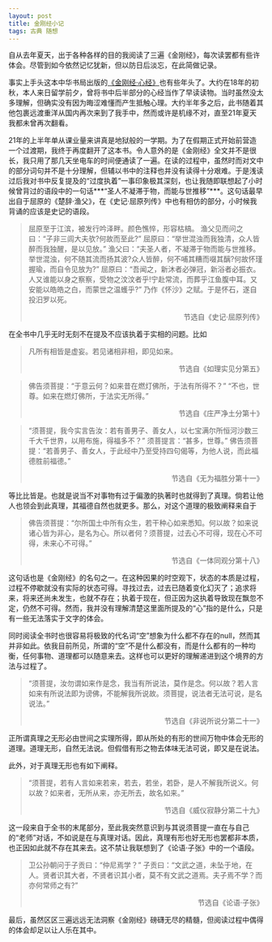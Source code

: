 ```yaml
---
layout: post
title: 金刚经小记
tags: 古典 随想
---
```


自从去年夏天，出于各种各样的目的我阅读了三遍《金刚经》，每次读罢都有些许体会。尽管到如今依然记忆犹新，但以防日后淡忘，在此简做记录。

事实上手头这本中华书局出版的[《金刚经·心经》](https://book.douban.com/subject/4843456/)也有些年头了。大约在18年的初秋，本人来日留学前夕，曾将书中后半部分的心经当作了早读读物。当时虽然没太多理解，但确实没有因为晦涩难懂而产生抵触心理。大约半年多之后，此书随着其他包裹远渡重洋从国内再次来到了我手中，然而或许是机缘不对，直至21年夏天我都未曾再次翻看。

21年的上半年单从课业量来讲真是地狱般的一学期。为了在假期正式开始前营造一个过渡期，我终于再度翻开了这本书。令人意外的是《金刚经》全文并不是很长，我只用了那几天坐电车的时间便通读了一遍。在读的过程中，虽然时而对文中的部分词句并不是十分理解，但辅以书中的注释也并没有读得十分艰难。于是浅读过后我对书中反复提及的“过度执着”一事印象极其深刻，也让我随即联想起了小时候曾背过的语段中的一句话***“圣人不凝滞于物，而能与世推移”***。这句话最早出自于屈原的《楚辞·渔父》，在《史记·屈原列传》中也有相仿的部分，小时候我背诵的应该是史记的语段。

> 屈原至于江滨，被发行吟泽畔。颜色憔悴，形容枯槁。
> 渔父见而问之曰：“子非三闾大夫欤?何故而至此?”
> 屈原曰：“举世混浊而我独清，众人皆醉而我独醒，是以见放。”
> 渔父曰：“夫圣人者，不凝滞于物而能与世推移。举世混浊，何不随其流而扬其波?众人皆醉，何不哺其糟而啜其醨?何故怀瑾握瑜，而自令见放为?”
> 屈原曰：“吾闻之，新沐者必弹冠，新浴者必振衣。人又谁能以身之察察，受物之汶汶者乎!宁赴常流，而葬乎江鱼腹中耳。又安能以皓皓之白，而蒙世之温蠖乎?”
> 乃作《怀沙》之赋。于是怀石，遂自投汨罗以死。
> <div style='text-align:right;'>节选自《史记·屈原列传》</div>

在全书中几乎无时无刻不在提及不应该执着于实相的问题。比如

> 凡所有相皆是虚妄。若见诸相非相，即见如来。
> <div style='text-align:right;'>节选自《如理实见分第五》</div>

> 佛告须菩提：“于意云何？如来昔在燃灯佛所，于法有所得不？”
> “不也，世尊。如来在燃灯佛所，于法实无所得。”
> <div style='text-align:right;'>节选自《庄严净土分第十》</div>

> “须菩提，我今实言告汝：若有善男子、善女人，以七宝满尔所恒河沙数三千大千世界，以用布施，得福多不？”
> 须菩提言：“甚多，世尊。”
> 佛告须菩提：“若善男子、善女人，于此经中乃至受持四句偈等，为他人说，而此福德胜前福德。”
> <div style='text-align:right;'>节选自《无为福胜分第十一》</div>

等比比皆是。也就是说当不对事物有过于偏激的执著时也就得到了真理。倘若让他人也领会到此真理，其福德自然也就更多。那么，对这个道理的极致阐释来自于

> 佛告须菩提：“尔所国土中所有众生，若干种心如来悉知。何以故？如来说诸心皆为非心，是名为心。所以者何？须菩提，过去心不可得，现在心不可得，未来心不可得。”
> <div style='text-align:right;'>节选自《一体同观分第十八》</div>

这句话也是《金刚经》的名句之一。在这种因果的时空观下，状态的本质是过程，过程不停歇就没有实际的状态可得。寻找过去，过去已随着变化幻灭了；追求将来，将来还尚未发生，也就不存在；执着于现在，但正因为这执着导致现在飘忽不定，仍然不可得。然而，我并没有理解清楚这里面所提及的“心”指的是什么，只是有一些无法落实于文字的体会。

同时阅读全书时也很容易将极致的代名词“空”想象为什么都不存在的null，然而其并非如此。依我目前所见，所谓的“空”不是什么都没有，而是什么都有的一种均衡，任何事物、道理都可以随意来去。这样也可以更好的理解递进到这个境界的方法与过程了。

> “须菩提，汝勿谓如来作是念，我当有所说法，莫作是念。何以故？若人言如来有所说法即为谤佛，不能解我所说故。须菩提，说法者无法可说，是名说法。”
> <div style='text-align:right;'>节选自《非说所说分第二十一》</div>

正所谓真理之无形必由世间之实理所得，即从所处的有形的世间万物中体会无形的道理。道理无形，自然无法说。但假借有形之物去体味无法可说，即又是在说法。

此外，对于真理无形也有如下阐释。

> “须菩提，若有人言如来若来，若去，若坐，若卧，是人不解我所说义。何以故？如来者，无所从来，亦无所去，故名如来。”
> <div style='text-align:right;'>节选自《威仪寂静分第二十九》</div>

这一段来自于全书的末尾部分，至此我突然意识到与其说须菩提一直在与自己的“老师”对话，不如说是在与真理对话。因此，真理有形也好无形也罢都非本质，也正因如此就不存在其来去。这不禁让我联想到了《论语·子张》中的一个语段。

> 卫公孙朝问于子贡曰：“仲尼焉学？”
> 子贡曰：“文武之道，未坠于地，在人。贤者识其大者，不贤者识其小者，莫不有文武之道焉。夫子焉不学？而亦何常师之有?”
> <div style='text-align:right;'>节选自《论语·子张》</div>

最后，虽然区区三遍远远无法洞察《金刚经》磅礴无尽的精髓，但阅读过程中偶得的体会却足以让人乐在其中。
